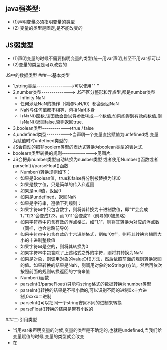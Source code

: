 java强类型:
-----------
* (1)声明变量必须指明变量的类型
* (2) 变量的类型是固定,是不能改变的

JS弱类型
------
* (1)声明变量的时候不需要指明变量的类型(统一用var声明,甚至不用var都可以
* (2)变量的类型是可以改变的

JS中的数据类型
###一:基本类型

* 1,string类型---------------->可以使用"" ''
* 2,number类型--------------> JS不区分整形和浮点型,都是number类型
	+ Infinity NaN
	+ 任何涉及NaN的操作（例如NaN/10）都会返回NaN
	+ NaN与任何值都不相等，包括NaN本身
	+ isNaN()函数,该函数会尝试将参数转成一个数值,如果能得到有效的数值,则isNaN()返回false,否则返回true.
* 3,boolean类型------------>true / false
* 4,undefined类型---------->当声明一个变量直接赋值为unfefined或,变量为赋值时时unfefined类型的.
* JS会自动的把非boolern类型的表达式转换为boolean类型的表达式.
* boolearn类型转换的规则--------------->见图片.
* JS会把非number类型自动转换为number类型 或者使用Number()函数或者parseInt()/parseFloat()函数
	+ Number()转换规则如下：
	+ 如果是Boolean值，true和false将分别被替换为1和0
	+ 如果是数字值，只是简单的传入和返回
	+ 如果是null值，返回0
	+ 如果是undefined，返回NaN
	+ 如果是字符串，遵循下列规则：
	+ 如果字符串中只包含数字，则将其转换为十进制数值，即”1“会变成1，”123“会变成123，而”011“会变成11（前导的0被忽略）
	+ 如果字符串中包含有效的浮点格式，如”1.1“，则将其转换为对应的浮点数（同样，也会忽略前导0）
	+ 如果字符串中包含有效的十六进制格式，例如”0xf“，则将其转换为相同大小的十进制整数值
	+ 如果字符串是空的，则将其转换为0
	+ 如果字符串中包含除了上述格式之外的字符，则将其转换为NaN
	+ 如果是对象，则调用对象的valueOf()方法，然后依照前面的规则转换返回的值。如果转换的结果是NaN，则调用对象的toString()方法，然后再依次按照前面的规则转换返回的字符串值
	+ Number()函数
	+ parseInt()/parseFloat()只能将string格式的数据转换为number类型
	+ parseInt()转换的结果是不带小数的,可以识别不同的进制0x十六进制,0xxxx二进制
	+ parseInt()可以把同一个string安照不同的进制来转换
	+ parseFloat()转换的结果是带有小数的


###二:引用类型

* 当用var来声明变量的时候,变量的类型是不确定的,也就是undefined,当我们给变量赋值的时候,变量的类型就会改变
* 在<script>标准中声明的变量成为全局变量,在这个页面中都是有效的.
* 在一个函数或代码块{}中用var声明的变量称为局部变量,只在它声明的{}里面有效.
* 在函数内部声明变量的时候,如果没有使用var,那么这个变量也是全局变量.
* 和Java中一样,当全局变量和局部变量名称重复的时候,在函数内部优先使用局部变量(就近原则).

JS函数
------
* JS中的函数是吧一组JS代码封装成一个整体,通过这种方式来提供代码的复用率

######声明函数的两种方式:--------------->声明有参数的函数,参数不能指定类型(连var都不能有)
* 方式1:  function 函数名称([参数列表]){}

* 方式2: 函数名称 = function([参数列表]){}
* 在声明函数的时候,不需要声明函数的返回类型,直接在方法中返回结果就可以了.
* 在JS调用的时候,实参和形参不一致,也不会出现错误.
* JS中没有方法重载的概念,在这里就近原则在发挥作用,所以,在JS中声明函数的时候,函数的名称不要相同.


* 失去焦点事件:blur
* 失去焦点事件句柄
* 得到焦点事件:onfocus
* 得到焦点事件句柄:
* 点击事件:onclerk
* this表示当前对象


JS引用类型
--------
* JS引用类型和Java中的引用类型用法一样,也是通过new来创建对象,然后调用对象上面的属性和方法
* JS中出了可以使用引用类之外,也可以和Java中一样,使用自定义的引用类型.
* JS使用自定义引用类型过程:
	+ 1,声明类.
 	+ 2,用声明的类创建对象.
	+ 3,调用对象上面的属性和方法.
*  JS中的函数也是一种引用类型
*由于JS中的类型是可变的,我们就需要一种手段来检查变量的类型,可以使用typeof函数
	+ typeof函数的用法
	+ typeof(xx) || typeof xx 可以不加小括号
	+ typeof() 返回值:string类型

string类型
----------
* JS中的string类型,是采用Unicode编码的字符序列,可以使用"",也可以是用'',
* string在JS中被当做基本类型,它上面也有属性,也有方法.

####把其他类型的数据转为string类型的不同方式
* 几乎任何类型都有toString()方法.<undefined和null没有toString()的方法>
* 可以使用string()函数,把任何类型的数据转换为string类型.
* 任何类型的数据遇到string,得到的结果都是string.

Object
-------
* JS中的引用类型和Java中的引用类型用法一样
* JS提供了多种引用类型,和Java中一样,js中也提供了Object类型,在JS中也存放着继承机制
* Object是所有类的共同基类,JS中也存在着方法覆盖的概念.
* constructor ------------------------->  输出对象的构造函数
* prototype   ------------------------->  可以使用prototype属性给一个类动态的添加属性,添加方法,新添加的属性和方法对这个类所有的对象都是有效的.


运算符规则
-------------
### "乘法 *"
* 
* 
### "加法 +"
* 当+两边都是number类型的时候,则执行算术运算
* 只要+有一边是string,则做连接string的操作
### "==" 
* 与Java相同的地方
	+ 对于基本类型来说,是比较连个基本类型的值时候相等
	+ 对于引用类型来说,是比较连个引用的地址是否相同,也就是两个引用是否指向一个对象.
* 与Java不同的地方
	+ Java中,==只能比较相同的类型
	+ JS中,当两个变量的类型不同的时候,JS首先会统一类型,然后再进行比较.
		+ 1)一个数字与一个字符串,字符串转换成数字之后,进行比较
		+ 2)true转换为1,false转换为0,进行比较
		+ 3)一个对象,数组,函数与一个数字或字符串, 对象,数组,函数转换为原始类型的值,然后进行比较.

### "==="
* 只有当两个变量的类型一致的时候,才会进行比较,如果两个变量的类型不一致,则直接返回false.

delete运算符
----------
* 可以删除对象的某个属性,但不会影响其他的对象
* 删除数组中的某个元素,但是不会影响其他元素和数组的长度
* 用在with语句中,删除对象的某个属性.	

with语句
--------
* 可以简化对象的访问方式


js文件
-----
* <script src="xxxxx.js"></script>










